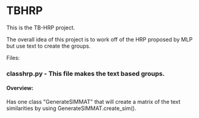 # TBHRP


This is the TB-HRP project.

The overall idea of this project is to work off of the HRP proposed by MLP but use text to create the groups.


Files:
### classhrp.py - This file makes the text based groups.
#### Overview:

Has one class "GenerateSIMMAT" that will create a matrix of the text similarities by using GenerateSIMMAT.create_sim().